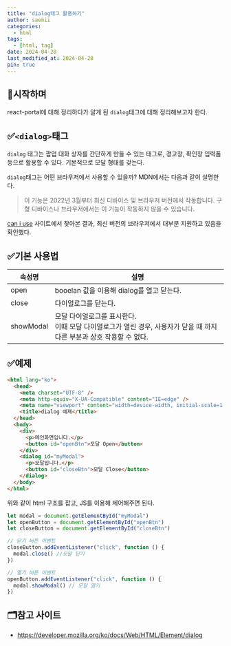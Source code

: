 ```yaml
---
title: "dialog태그 활용하기"
author: saemii
categories:
  - html
tags:
  - [html, tag]
date: 2024-04-28
last_modified_at: 2024-04-28
pin: true
---
```


## 📌시작하며

react-portal에 대해 정리하다가 알게 된 `dialog`태그에 대해 정리해보고자 한다.

## ✅`<dialog>`태그

`dialog` 태그는 팝업 대화 상자를 간단하게 만들 수 있는 태그로, 경고창, 확인창 입력폼 등으로 활용할 수 있다. 기본적으로 모달 형태를 갖는다.

`dialog`태그는 어떤 브라우저에서 사용할 수 있을까? MDN에서는 다음과 같이 설명한다.

> 이 기능은 2022년 3월부터 최신 디바이스 및 브라우저 버전에서 작동합니다. 구형 디바이스나 브라우저에서는 이 기능이 작동하지 않을 수 있습니다.

[can i use](https://caniuse.com/?search=dialog) 사이트에서 찾아본 결과, 최신 버전의 브라우저에서 대부분 지원하고 있음을 확인했다.

## ✅기본 사용법

| 속성명    | 설명                                                                                                                      |
| --------- | ------------------------------------------------------------------------------------------------------------------------- |
| open      | booelan 값을 이용해 dialog를 열고 닫는다.                                                                                 |
| close     | 다이얼로그를 닫는다.                                                                                                      |
| showModal | 모달 다이얼로그를 표시한다.<br/> 이때 모달 다이얼로그가 열린 경우, 사용자가 닫을 때 까지 다른 부분과 상호 작용할 수 없다. |

## ✅예제

```html
<html lang="ko">
  <head>
    <meta charset="UTF-8" />
    <meta http-equiv="X-UA-Compatible" content="IE=edge" />
    <meta name="viewport" content="width=device-width, initial-scale=1.0" />
    <title>dialog 예제</title>
  </head>
  <body>
    <div>
      <p>메인화면입니다.</p>
      <button id="openBtn">모달 Open</button>
    </div>
    <dialog id="myModal">
      <p>모달입니다.</p>
      <button id="closeBtn">모달 Close</button>
    </dialog>
  </body>
</html>
```

위와 같이 html 구조를 잡고, JS를 이용해 제어해주면 된다.

```javascript
let modal = document.getElementById("myModal")
let openButton = document.getElementById("openBtn")
let closeButton = document.getElementById("closeBtn")

// 닫기 버튼 이벤트
closeButton.addEventListener("click", function () {
  modal.close() //모달 닫기
})

// 열기 버튼 이벤트
openButton.addEventListener("click", function () {
  modal.showModal() // 모달 열기
})
```

## 🗂️참고 사이트

- https://developer.mozilla.org/ko/docs/Web/HTML/Element/dialog
